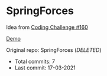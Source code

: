# SpringForces

Idea from [Coding Challenge #160​](https://www.youtube.com/watch?v=Rr-5HiXquhw)

[Demo](https://hoangtran0410.github.io/p5js-playground/2021/spring-forces/)

Original repo: SpringForces (*DELETED*)
+ Total commits: 7
+ Last commit: 17-03-2021
